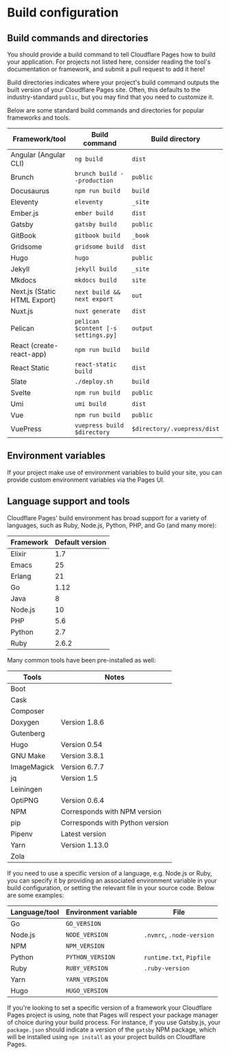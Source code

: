 # Build configuration

## Build commands and directories

You should provide a build command to tell Cloudflare Pages how to build your application. For projects not listed here, consider reading the tool's documentation or framework, and submit a pull request to add it here!

Build directories indicates where your project's build command outputs the built version of your Cloudflare Pages site. Often, this defaults to the industry-standard `public`, but you may find that you need to customize it.

Below are some standard build commands and directories for popular frameworks and tools.

<TableWrap>

| Framework/tool               | Build command                       | Build directory             |
| ---------------------------- | ----------------------------------- | --------------------------- |
| Angular (Angular CLI)        | `ng build`                          | `dist`                      |
| Brunch                       | `brunch build --production`         | `public`                    |
| Docusaurus                   | `npm run build`                     | `build`                     |
| Eleventy                     | `eleventy`                          | `_site`                     |
| Ember.js                     | `ember build`                       | `dist`                      |
| Gatsby                       | `gatsby build`                      | `public`                    |
| GitBook                      | `gitbook build`                     | `_book`                     |
| Gridsome                     | `gridsome build`                    | `dist`                      |
| Hugo                         | `hugo`                              | `public`                    |
| Jekyll                       | `jekyll build`                      | `_site`                     |
| Mkdocs                       | `mkdocs build`                      | `site`                      |
| Next.js (Static HTML Export) | `next build && next export`         | `out`                       |
| Nuxt.js                      | `nuxt generate`                     | `dist`                      |
| Pelican                      | `pelican $content [-s settings.py]` | `output`                    |
| React (create-react-app)     | `npm run build`                     | `build`                     |
| React Static                 | `react-static build`                | `dist`                      |
| Slate                        | `./deploy.sh`                       | `build`                     |
| Svelte                       | `npm run build`                     | `public`                    |
| Umi                          | `umi build`                         | `dist`                      |
| Vue                          | `npm run build`                     | `public`                    |
| VuePress                     | `vuepress build $directory`         | `$directory/.vuepress/dist` |

</TableWrap>

## Environment variables

If your project make use of environment variables to build your site, you can provide custom environment variables via the Pages UI.

## Language support and tools

Cloudflare Pages' build environment has broad support for a variety of languages, such as Ruby, Node.js, Python, PHP, and Go (and many more):

| Framework | Default version |
| --------- | --------------- |
| Elixir    | 1.7             |
| Emacs     | 25              |
| Erlang    | 21              |
| Go        | 1.12            |
| Java      | 8               |
| Node.js   | 10              |
| PHP       | 5.6             |
| Python    | 2.7             |
| Ruby      | 2.6.2           |

Many common tools have been pre-installed as well:

| Tools       | Notes                           |
| ----------- | ------------------------------- |
| Boot        |                                 |
| Cask        |                                 |
| Composer    |                                 |
| Doxygen     | Version 1.8.6                   |
| Gutenberg   |                                 |
| Hugo        | Version 0.54                    |
| GNU Make    | Version 3.8.1                   |
| ImageMagick | Version 6.7.7                   |
| jq          | Version 1.5                     |
| Leiningen   |                                 |
| OptiPNG     | Version 0.6.4                   |
| NPM         | Corresponds with NPM version    |
| pip         | Corresponds with Python version |
| Pipenv      | Latest version                  |
| Yarn        | Version 1.13.0                  |
| Zola        |                                 |

If you need to use a specific version of a language, e.g. Node.js or Ruby, you can specify it by providing an associated environment variable in your build configuration, or setting the relevant file in your source code. Below are some examples:

| Language/tool | Environment variable | File                      |
| ------------- | -------------------- | ------------------------- |
| Go            | `GO_VERSION`         |                           |
| Node.js       | `NODE_VERSION`       | `.nvmrc`, `.node-version` |
| NPM           | `NPM_VERSION`        |                           |
| Python        | `PYTHON_VERSION`     | `runtime.txt`, `Pipfile`  |
| Ruby          | `RUBY_VERSION`       | `.ruby-version`           |
| Yarn          | `YARN_VERSION`       |                           |
| Hugo          | `HUGO_VERSION`       |                           |

If you're looking to set a specific version of a framework your Cloudflare Pages project is using, note that Pages will respect your package manager of choice during your build process. For instance, if you use Gatsby.js, your `package.json` should indicate a version of the `gatsby` NPM package, which will be installed using `npm install` as your project builds on Cloudflare Pages.

